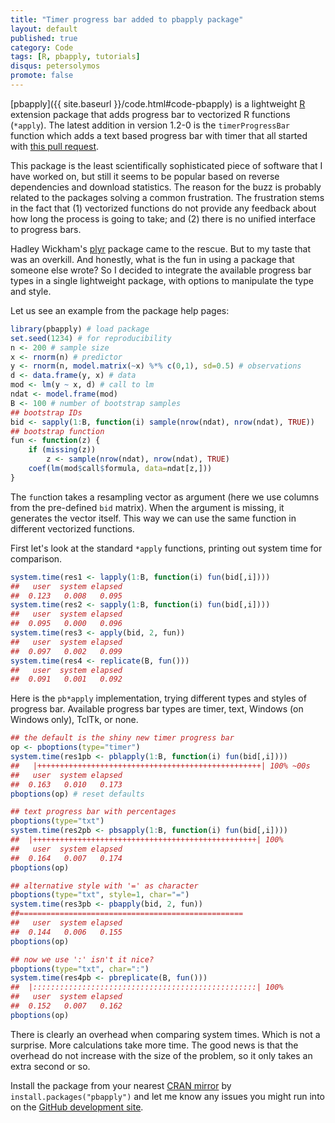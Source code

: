 ```yaml
---
title: "Timer progress bar added to pbapply package"
layout: default
published: true
category: Code
tags: [R, pbapply, tutorials]
disqus: petersolymos
promote: false
---
```


[pbapply]({{ site.baseurl }}/code.html#code-pbapply)
is a lightweight [R](http://www.r-project.org) extension package
that adds progress bar to vectorized R functions (`*apply`).
The latest addition in version 1.2-0
is the `timerProgressBar` function which adds a text based
progress bar with timer that all started with
[this pull request](https://github.com/psolymos/pbapply/pull/4).

This package is the least scientifically sophisticated piece of software
that I have worked on, but still it seems to be popular based on
reverse dependencies and download statistics.
The reason for the buzz is probably related to the packages
solving a common frustration. The frustration stems in the
fact that (1) vectorized functions do not provide any feedback
about how long the process is going to take;
and (2) there is no unified interface to progress bars.

Hadley Wickham's [plyr](https://cran.r-project.org/web/packages/plyr/index.html) package came to the rescue. But to my taste that was an overkill. And honestly,
what is the fun in using a package that someone else wrote?
So I decided to integrate the available progress bar types in a single
lightweight package, with options to manipulate the type and style.

Let us see an example from the package help pages:

```r
library(pbapply) # load package
set.seed(1234) # for reproducibility
n <- 200 # sample size
x <- rnorm(n) # predictor
y <- rnorm(n, model.matrix(~x) %*% c(0,1), sd=0.5) # observations
d <- data.frame(y, x) # data
mod <- lm(y ~ x, d) # call to lm
ndat <- model.frame(mod)
B <- 100 # number of bootstrap samples
## bootstrap IDs
bid <- sapply(1:B, function(i) sample(nrow(ndat), nrow(ndat), TRUE))
## bootstrap function
fun <- function(z) {
    if (missing(z))
        z <- sample(nrow(ndat), nrow(ndat), TRUE)
    coef(lm(mod$call$formula, data=ndat[z,]))
}
```

The `fun`ction takes a resampling vector as argument (here we use
columns from the pre-defined `bid` matrix). When the argument is missing,
it generates the vector itself. This way we can use the same
function in different vectorized functions.

First let's look at the standard `*apply` functions, printing out
system time for comparison.

```r
system.time(res1 <- lapply(1:B, function(i) fun(bid[,i])))
##   user  system elapsed
##  0.123   0.008   0.095
system.time(res2 <- sapply(1:B, function(i) fun(bid[,i])))
##   user  system elapsed
##  0.095   0.000   0.096
system.time(res3 <- apply(bid, 2, fun))
##   user  system elapsed
##  0.097   0.002   0.099
system.time(res4 <- replicate(B, fun()))
##   user  system elapsed
##  0.091   0.001   0.092
```

Here is the `pb*apply` implementation, trying different types and
styles of progress bar. Available progress bar types are timer, text,
Windows (on Windows only), TclTk, or none.

```r
## the default is the shiny new timer progress bar
op <- pboptions(type="timer")
system.time(res1pb <- pblapply(1:B, function(i) fun(bid[,i])))
##   |++++++++++++++++++++++++++++++++++++++++++++++++++| 100% ~00s         
##   user  system elapsed
##  0.163   0.010   0.173
pboptions(op) # reset defaults

## text progress bar with percentages
pboptions(type="txt")
system.time(res2pb <- pbsapply(1:B, function(i) fun(bid[,i])))
##  |++++++++++++++++++++++++++++++++++++++++++++++++++| 100%
##   user  system elapsed
##  0.164   0.007   0.174
pboptions(op)

## alternative style with '=' as character
pboptions(type="txt", style=1, char="=")
system.time(res3pb <- pbapply(bid, 2, fun))
##==================================================
##   user  system elapsed
##  0.144   0.006   0.155
pboptions(op)

## now we use ':' isn't it nice?
pboptions(type="txt", char=":")
system.time(res4pb <- pbreplicate(B, fun()))
##  |::::::::::::::::::::::::::::::::::::::::::::::::::| 100%
##   user  system elapsed
##  0.152   0.007   0.162
pboptions(op)
```

There is clearly an overhead when comparing system times.
Which is not a surprise. More calculations take more time.
The good news is that the overhead do not increase
with the size of the problem, so it only takes an extra second or so.

Install the package from your nearest
[CRAN mirror](https://cran.r-project.org/mirrors.html)
by `install.packages("pbapply")` and
let me know any issues you might run into
on the [GitHub development site](https://github.com/psolymos/pbapply/issues).
